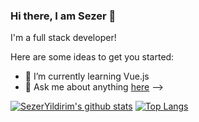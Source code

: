 ### Hi there, I am Sezer 👋 

I'm a full stack developer!  

Here are some ideas to get you started:

- 🌱 I’m currently learning Vue.js
- 💬 Ask me about anything [here](https://github.com/szryldrm/szryldrm/issues)
-->


[![SezerYildirim's github stats](https://github-readme-stats.vercel.app/api?username=szryldrm)](https://github.com/szryldrm/github-readme-stats) [![Top Langs](https://github-readme-stats.vercel.app/api/top-langs/?username=szryldrm&layout=compact)](https://github.com/szryldrm/github-readme-stats)


